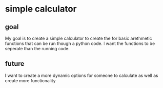 # simple calculator

## goal

My goal is to create a simple calculator to create the for basic arethmetic functions that can be run though a python code. I want the functions to be seperate than the running code.

## future

I want to create a more dynamic options for someone to calculate as well as create more functionality
